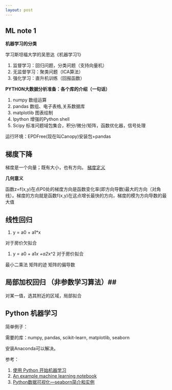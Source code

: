 ```yaml
---
layout: post
---
```

## ML note 1 ##

**机器学习的分类**

学习斯坦福大学的吴恩达《机器学习1》

1. 监督学习：回归问题，分类问题（支持向量机）
2. 无监督学习：聚类问题（ICA算法）
2. 强化学习：直升机训练（回报函数）

**PYTHON大数据分析准备：各个库的介绍（一句话）**

1. numpy 数组运算
2. pandas 数组、电子表格,关系数据库
3. matplotlib 图表绘制
4. Ipython 增强的Python shell
5. Scipy 标准问题域包集合，积分/微分/矩阵，函数优化器，信号处理

运行环境：EPDFree(现在叫Canopy)安装包+pandas

## 梯度下降 ##

 梯度是一个向量；既有大小，也有方向。
[梯度定义](http://blog.csdn.net/myarrow/article/details/51332421)

**几何意义**

函数z=f(x,y)在点P0处的梯度方向是函数变化率(即方向导数)最大的方向（对角线）。梯度的方向就是函数f(x,y)在这点增长最快的方向，梯度的模为方向导数的最大值


## 线性回归 ##

1. y = a0 + a1*x

对于房价欠拟合

1. y = a0 + a1*x +a2*x^2
对于房价拟合


最小二乘法
矩阵的迹
矩阵的偏导数

## 局部加权回归 （非参数学习算法）##
对某一值，选其附近的区域，局部拟合

## Python 机器学习 ##

简单例子：

需要的库：numpy, pandas, scikit-learn, matplotlib, seaborn

安装Anaconda可以解决。




参考：

1. [使用 Python 开始机器学习](http://python.jobbole.com/88705/)
2. [An example machine learning notebook](http://nbviewer.jupyter.org/github/rhiever/Data-Analysis-and-Machine-Learning-Projects/blob/master/example-data-science-notebook/Example%20Machine%20Learning%20Notebook.ipynb#Introduction)
3. [Python数据可视化—seaborn简介和实例](https://blog.csdn.net/qq_34264472/article/details/53814653)